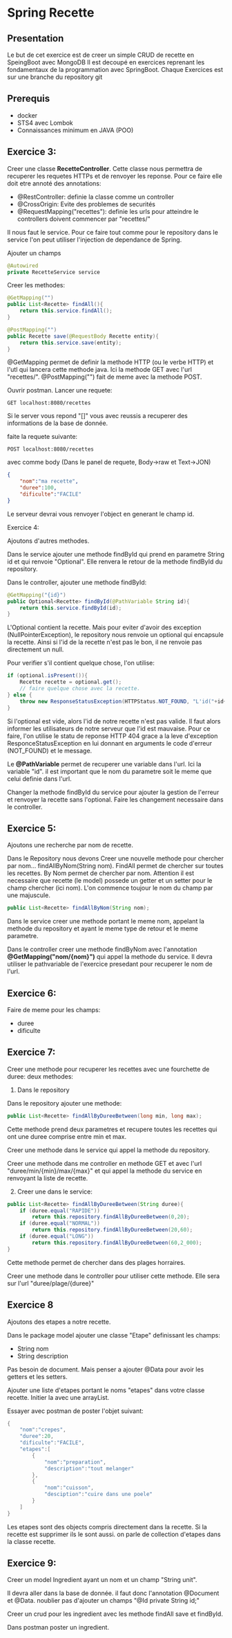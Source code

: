 # Spring Recette

## Presentation

Le but de cet exercice est de creer un simple CRUD de recette en SpeingBoot avec MongoDB
Il est decoupé en exercices reprenant les fondamentaux de la programmation avec SpringBoot.
Chaque Exercices est sur une branche du repository git

## Prerequis

- docker
- STS4 avec Lombok
- Connaissances minimum en JAVA (POO)

## Exercice 3:

Creer une classe **RecetteController**. Cette classe nous permettra de recuperer les requetes HTTPs et de renvoyer les reponse. Pour ce faire elle doit etre annoté des annotations:
- @RestController: definie la classe comme un controller
- @CrossOrigin: Evite des problemes de securités
- @RequestMapping("recettes"): definie les urls pour atteindre le controllers doivent commencer par "recettes/"
  
Il nous faut le service. Pour ce faire tout comme pour le repository dans le service l'on peut utiliser l'injection de dependance de Spring.

Ajouter un champs
```java
@Autowired
private RecetteService service 
```

Creer les methodes:
```java
@GetMapping("")
public List<Recette> findAll(){
    return this.service.findAll();
}

@PostMapping("")
public Recette save(@RequestBody Recette entity){
    return this.service.save(entity);
}
```

@GetMapping permet de definir la methode HTTP (ou le verbe HTTP) et l'utl qui lancera cette methode java. Ici la methode GET avec l'url "recettes/". @PostMapping("") fait de meme avec la methode POST.

Ouvrir postman. Lancer une requete:
```HTTP
GET localhost:8080/recettes
```
Si le server vous repond "[]" vous avec reussis a recuperer des informations de la base de donnée.

faite la requete suivante:
```HTTP
POST localhost:8080/recettes
```
avec comme body (Dans le panel de requete, Body->raw et Text->JON)
```JSON
{
    "nom":"ma recette",
    "duree":100,
    "dificulte":"FACILE"
}
```
Le serveur devrai vous renvoyer l'object en generant le champ id.

Exercice 4:

Ajoutons d'autres methodes.

Dans le service ajouter une methode findById qui prend en parametre String id et qui renvoie "Optional<Recette>". Elle renvera le retour de la methode findById du repository. 

Dans le controller, ajouter une methode findById:
```java
@GetMapping("{id}")
public Optional<Recette> findById(@PathVariable String id){
    return this.service.findById(id);
}
```

L'Optional contient la recette. Mais pour eviter d'avoir des exception (NullPointerException), le repository nous renvoie un optional qui encapsule la recette. Ainsi si l'id de la recette n'est pas le bon, il ne renvoie pas directement un null.

Pour verifier s'il contient quelque chose, l'on utilise:
```java
if (optional.isPresent()){
    Recette recette = optional.get();
    // faire quelque chose avec la recette.
} else {
    throw new ResponseStatusException(HTTPStatus.NOT_FOUND, "L'id("+id+") de ka recette n'est pas valide.)");
}
```
Si l'optional est vide, alors l'id de notre recette n'est pas valide. Il faut alors informer les utilisateurs de notre serveur que l'id est mauvaise. Pour ce faire, l'on utilise le statu de reponse HTTP 404 grace a la leve d'exception ResponceStatusException en lui donnant en arguments le code d'erreur (NOT_FOUND) et le message.

Le **@PathVariable** permet de recuperer une variable dans l'url. Ici la variable "id". il est important que le nom du parametre soit le meme que celui definie dans l'url.

Changer la methode findById du service pour ajouter la gestion de l'erreur et renvoyer la recette sans l'optional. Faire les changement necessaire dans le controller.

## Exercice 5:

Ajoutons une recherche par nom de recette.

Dans le Repository nous devons Creer une nouvelle methode pour chercher par nom... findAllByNom(String nom). FindAll permet de chercher sur toutes les recettes. By Nom permet de chercher par nom. Attention il est necessaire que recette (le model) possede un getter et un setter pour le champ chercher (ici nom). L'on commence toujour le nom du champ par une majuscule.
```java
public List<Recette> findAllByNom(String nom);
```

Dans le service creer une methode portant le meme nom, appelant la methode du repository et ayant le meme type de retour et le meme parametre.

Dans le controller creer une methode findByNom avec l'annotation **@GetMapping("nom/{nom}")** qui appel la methode du service. Il devra utiliser le pathvariable de l'exercice presedant pour recuperer le nom de l'url.

## Exercice 6:

Faire de meme pour les champs:
- duree
- dificulte

## Exercice 7:

Creer une methode pour recuperer les recettes avec une fourchette de duree: deux methodes:

1. Dans le repository

Dans le repository ajouter une methode:
```Java
public List<Recette> findAllByDureeBetween(long min, long max);
```

Cette methode prend deux parametres et recupere toutes les recettes qui ont une duree comprise entre min et max.

Creer une methode dans le service qui appel la methode du repository.

Creer une methode dans me controller en methode GET et avec l'url "duree/min/{min}/max/{max}" et qui appel la methode du service en renvoyant la liste de recette.

2. Creer une dans le service:
```Java
public List<Recette> findAllByDureeBetween(String duree){
    if (duree.equal("RAPIDE"))
        return this.repository.findAllByDureeBetween(0,20);
    if (duree.equal("NORMAL"))
        return this.repository.findAllByDureeBetween(20,60);
    if (duree.equal("LONG"))
        return this.repository.findAllByDureeBetween(60,2_000);
}
```

Cette methode permet de chercher dans des plages horraires.

Creer une methode dans le controller pour utiliser cette methode. Elle sera sur l'url "duree/plage/{duree}"

## Exercice 8

Ajoutons des etapes a notre recette.

Dans le package model ajouter une classe "Etape" definissant les champs:
- String nom
- String description

Pas besoin de document. Mais penser a ajouter @Data pour avoir les getters et les setters.

Ajouter une liste d'etapes portant le noms "etapes" dans votre classe recette. Initier la avec une arrayList.

Essayer avec postman de poster l'objet suivant:
```java
{
    "nom":"crepes",
    "duree":20,
    "dificulte":"FACILE",
    "etapes":[
        {
            "nom":"preparation",
            "description":"tout melanger"
        },
        {
            "nom":"cuisson",
            "desciption":"cuire dans une poele"
        }
    ]
}
```

Les etapes sont des objects compris directement dans la recette. Si la recette est supprimer ils le sont aussi. on parle de collection d'etapes dans la classe recette.

## Exercice 9:

Creer un model Ingredient ayant un nom et un champ "String unit".

Il devra aller dans la base de donnée. il faut donc l'annotation @Document et @Data. noublier pas d'ajouter un champs "@Id private String id;"

Creer un crud pour les ingredient avec les methode findAll save et findById.

Dans postman poster un ingredient.



